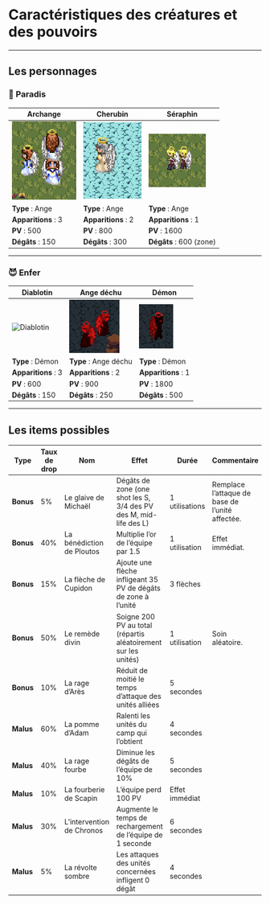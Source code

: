 # Caractéristiques des créatures et des pouvoirs

---

## Les personnages

### 🪽 Paradis

| **Archange**       | **Cherubin**       | **Séraphin**       |
|--------------------|--------------------|--------------------|
| ![Archange](../images/2.png) | ![Cherubin](../images/5.png) | ![Séraphin](../images/4.png) |
| **Type** : Ange    | **Type** : Ange    | **Type** : Ange    |
| **Apparitions** : 3 | **Apparitions** : 2 | **Apparitions** : 1 |
| **PV** : 500       | **PV** : 800       | **PV** : 1600       |
| **Dégâts** : 150   | **Dégâts** : 300   | **Dégâts** : 600 (zone)   |

---

### 😈 Enfer

| **Diablotin**      | **Ange déchu**     | **Démon**          |
|--------------------|--------------------|--------------------|
| ![Diablotin](../images/Capture%20d’écran%202025-10-16%20à%2014.54.28.png) | ![Ange déchu](../images/3.png) | ![Démon](../images/1.png) |
| **Type** : Démon   | **Type** : Ange déchu | **Type** : Démon   |
| **Apparitions** : 3 | **Apparitions** : 2 | **Apparitions** : 1 |
| **PV** : 600       | **PV** : 900       | **PV** : 1800       |
| **Dégâts** : 150   | **Dégâts** : 250   | **Dégâts** : 500   |

---

## Les items possibles

| Type    | Taux de drop | Nom                     | Effet                                                                                     | Durée               | Commentaire                                                                 |
|---------|--------------|-------------------------|-------------------------------------------------------------------------------------------|---------------------|-----------------------------------------------------------------------------|
| **Bonus** | 5%          | Le glaive de Michaël    | Dégâts de zone (one shot les S, 3/4 des PV des M, mid-life des L)                          | 1 utilisations      | Remplace l’attaque de base de l’unité affectée.                            |
| **Bonus** | 40%         | La bénédiction de Ploutos | Multiplie l’or de l’équipe par 1.5                                                        | 1 utilisation       | Effet immédiat.                                                             |
| **Bonus** | 15%         | La flèche de Cupidon    | Ajoute une flèche infligeant 35 PV de dégâts de zone à l’unité                             | 3 flèches           |                                                                             |
| **Bonus** | 50%         | Le remède divin         | Soigne 200 PV au total (répartis aléatoirement sur les unités)                            | 1 utilisation       | Soin aléatoire.                                                             |
| **Bonus** | 10%         | La rage d’Arès          | Réduit de moitié le temps d’attaque des unités alliées                                    | 5 secondes          |                                                                             |
| **Malus** | 60%         | La pomme d’Adam         | Ralenti les unités du camp qui l’obtient                                                  | 4 secondes          |                                                                             |
| **Malus** | 40%         | La rage fourbe          | Diminue les dégâts de l’équipe de 10%                                                     | 5 secondes          |                                                                             |
| **Malus** | 10%         | La fourberie de Scapin  | L’équipe perd 100 PV                                                                      | Effet immédiat      |                                                                             |
| **Malus** | 30%         | L’intervention de Chronos | Augmente le temps de rechargement de l’équipe de 1 seconde                                | 6 secondes          |                                                                             |
| **Malus** | 5%          | La révolte sombre       | Les attaques des unités concernées infligent 0 dégât                                      | 4 secondes          |                                                                             |

